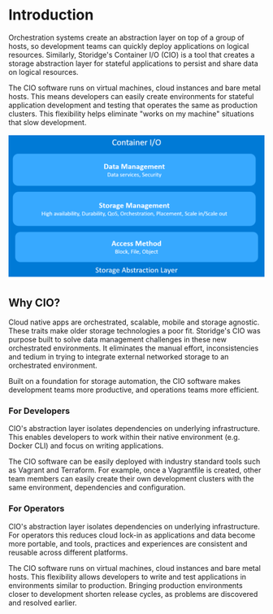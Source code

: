 # Introduction 

Orchestration systems create an abstraction layer on top of a group of hosts, so development teams can quickly deploy applications on logical resources. Similarly, Storidge's Container I/O (CIO) is a tool that creates a storage abstraction layer for stateful applications to persist and share data on logical resources. 

The CIO software runs on virtual machines, cloud instances and bare metal hosts. This means developers can easily create environments for stateful application development and testing that operates the same as production clusters. This flexibility helps eliminate "works on my machine" situations that slow development. 

![cio abstraction layer](../images/cio-abstraction-layer.png)

## Why CIO?
Cloud native apps are orchestrated, scalable, mobile and storage agnostic. These traits make older storage technologies a poor fit. Storidge's CIO was purpose built to solve data management challenges in these new orchestrated environments. It eliminates the manual effort, inconsistencies and tedium in trying to integrate external networked storage to an orchestrated environment. 

Built on a foundation for storage automation, the CIO software makes development teams more productive, and operations teams more efficient.

### For Developers
CIO's abstraction layer isolates dependencies on underlying infrastructure. This enables developers to work within their native environment (e.g. Docker CLI) and focus on writing applications. 

The CIO software can be easily deployed with industry standard tools such as Vagrant and Terraform. For example, once a Vagrantfile is created, other team members can easily create their own development clusters with the same environment, dependencies and configuration. 

### For Operators

CIO's abstraction layer isolates dependencies on underlying infrastructure. For operators this reduces cloud lock-in as applications and data become more portable, and tools, practices and experiences are consistent and reusable across different platforms.

The CIO software runs on virtual machines, cloud instances and bare metal hosts. This flexibility allows developers to write and test applications in environments similar to production. Bringing production environments closer to development shorten release cycles, as problems are discovered and resolved earlier. 
